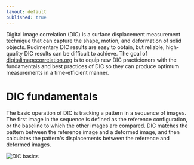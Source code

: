 ```yaml
---
layout: default
published: true
---
```


Digital image correlation (DIC) is a surface displacement measurement technique that can capture the shape, motion, and deformation of solid objects. Rudimentary DIC results are easy to obtain, but reliable, high-quality DIC results can be difficult to achieve. The goal of [digitalimagecorrelation.org](http://digitalimagecorrelation.org/) is to equip new DIC practicioners with the fundamentals and best practices of DIC so they can produce optimum measurements in a time-efficient manner. 

# [](#fundamentals)DIC fundamentals
The basic operation of DIC is tracking a pattern in a sequence of images. The first image in the sequence is defined as the reference configuration, or the baseline to which the other images are compared. DIC matches the pattern between the reference image and a deformed image, and then calculates the pattern's displacements between the reference and deformed images.


![DIC basics]({{site.baseurl}}/assets/img/DICbasics-01.png)
